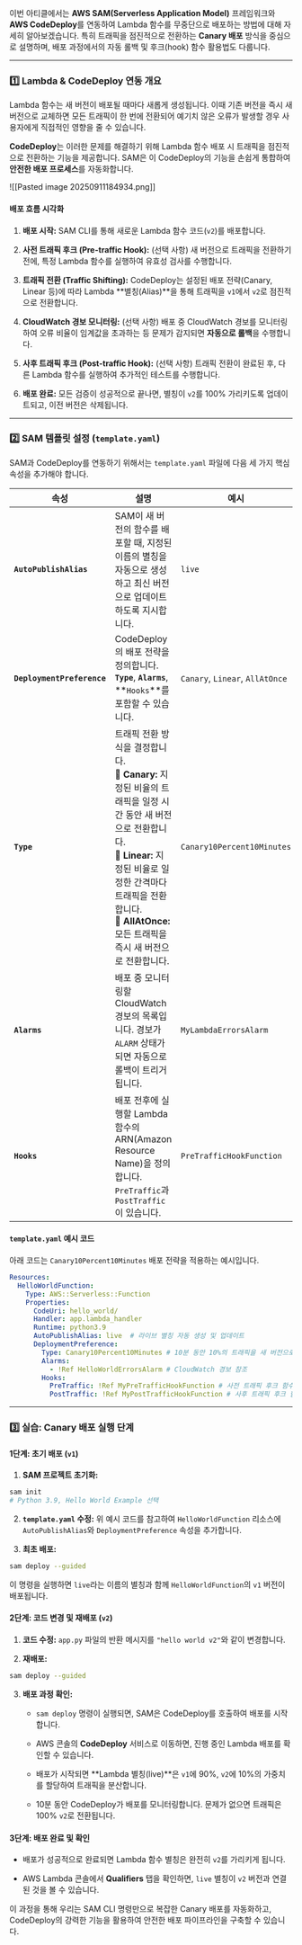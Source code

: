 
이번 아티클에서는 **AWS SAM(Serverless Application Model)** 프레임워크와 **AWS CodeDeploy**를 연동하여 Lambda 함수를 무중단으로 배포하는 방법에 대해 자세히 알아보겠습니다. 특히 트래픽을 점진적으로 전환하는 **Canary 배포** 방식을 중심으로 설명하며, 배포 과정에서의 자동 롤백 및 후크(hook) 함수 활용법도 다룹니다.

---

### 1️⃣ Lambda & CodeDeploy 연동 개요

Lambda 함수는 새 버전이 배포될 때마다 새롭게 생성됩니다. 이때 기존 버전을 즉시 새 버전으로 교체하면 모든 트래픽이 한 번에 전환되어 예기치 않은 오류가 발생할 경우 사용자에게 직접적인 영향을 줄 수 있습니다.

**CodeDeploy**는 이러한 문제를 해결하기 위해 Lambda 함수 배포 시 트래픽을 점진적으로 전환하는 기능을 제공합니다. SAM은 이 CodeDeploy의 기능을 손쉽게 통합하여 **안전한 배포 프로세스**를 자동화합니다.

![[Pasted image 20250911184934.png]]

#### **배포 흐름 시각화**

1. **배포 시작:** SAM CLI를 통해 새로운 Lambda 함수 코드(`v2`)를 배포합니다.
    
2. **사전 트래픽 후크 (Pre-traffic Hook):** (선택 사항) 새 버전으로 트래픽을 전환하기 전에, 특정 Lambda 함수를 실행하여 유효성 검사를 수행합니다.
    
3. **트래픽 전환 (Traffic Shifting):** CodeDeploy는 설정된 배포 전략(Canary, Linear 등)에 따라 Lambda **별칭(Alias)**을 통해 트래픽을 `v1`에서 `v2`로 점진적으로 전환합니다.
    
4. **CloudWatch 경보 모니터링:** (선택 사항) 배포 중 CloudWatch 경보를 모니터링하여 오류 비율이 임계값을 초과하는 등 문제가 감지되면 **자동으로 롤백**을 수행합니다.
    
5. **사후 트래픽 후크 (Post-traffic Hook):** (선택 사항) 트래픽 전환이 완료된 후, 다른 Lambda 함수를 실행하여 추가적인 테스트를 수행합니다.
    
6. **배포 완료:** 모든 검증이 성공적으로 끝나면, 별칭이 `v2`를 100% 가리키도록 업데이트되고, 이전 버전은 삭제됩니다.
    

---

### 2️⃣ SAM 템플릿 설정 (`template.yaml`)

SAM과 CodeDeploy를 연동하기 위해서는 `template.yaml` 파일에 다음 세 가지 핵심 속성을 추가해야 합니다.

|속성|설명|예시|
|---|---|---|
|**`AutoPublishAlias`**|SAM이 새 버전의 함수를 배포할 때, 지정된 이름의 별칭을 자동으로 생성하고 최신 버전으로 업데이트하도록 지시합니다.|`live`|
|**`DeploymentPreference`**|CodeDeploy의 배포 전략을 정의합니다. **`Type`**, **`Alarms`**, **`Hooks`**를 포함할 수 있습니다.|`Canary`, `Linear`, `AllAtOnce`|
|**`Type`**|트래픽 전환 방식을 결정합니다. <br>🔹 **Canary:** 지정된 비율의 트래픽을 일정 시간 동안 새 버전으로 전환합니다.<br>🔹 **Linear:** 지정된 비율로 일정한 간격마다 트래픽을 전환합니다. <br>🔹 **AllAtOnce:** 모든 트래픽을 즉시 새 버전으로 전환합니다.|`Canary10Percent10Minutes`|
|**`Alarms`**|배포 중 모니터링할 CloudWatch 경보의 목록입니다. 경보가 `ALARM` 상태가 되면 자동으로 롤백이 트리거됩니다.|`MyLambdaErrorsAlarm`|
|**`Hooks`**|배포 전후에 실행할 Lambda 함수의 ARN(Amazon Resource Name)을 정의합니다. `PreTraffic`과 `PostTraffic`이 있습니다.|`PreTrafficHookFunction`|

#### **`template.yaml` 예시 코드**

아래 코드는 `Canary10Percent10Minutes` 배포 전략을 적용하는 예시입니다.


```YAML
Resources:
  HelloWorldFunction:
    Type: AWS::Serverless::Function
    Properties:
      CodeUri: hello_world/
      Handler: app.lambda_handler
      Runtime: python3.9
      AutoPublishAlias: live  # 라이브 별칭 자동 생성 및 업데이트
      DeploymentPreference:
        Type: Canary10Percent10Minutes # 10분 동안 10%의 트래픽을 새 버전으로 전환
        Alarms:
          - !Ref HelloWorldErrorsAlarm # CloudWatch 경보 참조
        Hooks:
          PreTraffic: !Ref MyPreTrafficHookFunction # 사전 트래픽 후크 함수 참조
          PostTraffic: !Ref MyPostTrafficHookFunction # 사후 트래픽 후크 함수 참조
```

---

### 3️⃣ 실습: Canary 배포 실행 단계

#### **1단계: 초기 배포 (`v1`)**

1. **SAM 프로젝트 초기화:**

```Bash
sam init
# Python 3.9, Hello World Example 선택
```
    
2. **`template.yaml` 수정:** 위 예시 코드를 참고하여 `HelloWorldFunction` 리소스에 `AutoPublishAlias`와 `DeploymentPreference` 속성을 추가합니다.
    
3. **최초 배포:**
    
```Bash
sam deploy --guided
```

이 명령을 실행하면 `live`라는 이름의 별칭과 함께 `HelloWorldFunction`의 `v1` 버전이 배포됩니다.

#### **2단계: 코드 변경 및 재배포 (`v2`)**

1. **코드 수정:** `app.py` 파일의 반환 메시지를 `"hello world v2"`와 같이 변경합니다.
    
2. **재배포:**

```Bash
sam deploy --guided
```
    
3. **배포 과정 확인:**
    
    - `sam deploy` 명령이 실행되면, SAM은 CodeDeploy를 호출하여 배포를 시작합니다.
        
    - AWS 콘솔의 **CodeDeploy** 서비스로 이동하면, 진행 중인 Lambda 배포를 확인할 수 있습니다.
        
    - 배포가 시작되면 **Lambda 별칭(live)**은 `v1`에 90%, `v2`에 10%의 가중치를 할당하여 트래픽을 분산합니다.
        
    - 10분 동안 CodeDeploy가 배포를 모니터링합니다. 문제가 없으면 트래픽은 100% `v2`로 전환됩니다.
        

#### **3단계: 배포 완료 및 확인**

- 배포가 성공적으로 완료되면 Lambda 함수 별칭은 완전히 `v2`를 가리키게 됩니다.
    
- AWS Lambda 콘솔에서 **Qualifiers** 탭을 확인하면, `live` 별칭이 `v2` 버전과 연결된 것을 볼 수 있습니다.
    

이 과정을 통해 우리는 SAM CLI 명령만으로 복잡한 Canary 배포를 자동화하고, CodeDeploy의 강력한 기능을 활용하여 안전한 배포 파이프라인을 구축할 수 있습니다.